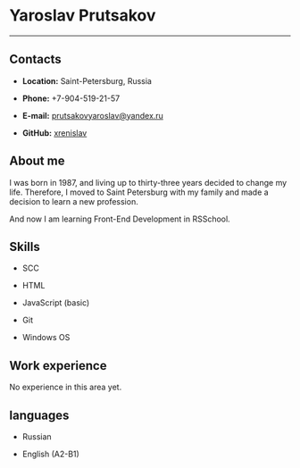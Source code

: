 # Yaroslav Prutsakov

***

## Contacts

* **Location:** Saint-Petersburg, Russia

* **Phone:** +7-904-519-21-57

* **E-mail:** prutsakovyaroslav@yandex.ru

* **GitHub:** [xrenislav](https://github.com/xrenislav)


## About me

I was born in 1987, and living up to thirty-three years 
decided to change my life. Therefore, I moved to Saint Petersburg with my family and made a decision to learn a new profession.

And now I am learning Front-End Development in RSSchool.

## Skills

* SCC

* HTML

* JavaScript (basic)

* Git

* Windows OS

## Work experience

No experience in this area yet.

## languages

* Russian

* English (A2-B1)